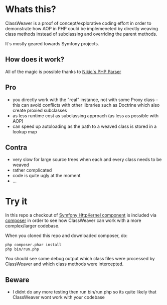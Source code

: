 # Whats this?

ClassWeaver is a proof of concept/explorative coding effort in order to demonstrate how AOP in PHP could be implemeneted by directly weaving class methods instead of subclassing and overriding the parent methods. 

It´s mostly geared towards Symfony projects.

## How does it work?

All of the magic is possible thanks to [Nikic´s PHP Parser](https://github.com/nikic/PHP-Parser/)

## Pro

- you directly work with the "real" instance, not with some Proxy class – this can avoid conflicts with other libraries such as Doctrine which also create proxied subclasses
- as less runtime cost as subclassing approach (as less as possible with AOP)
- can speed up autoloading as the path to a weaved class is stored in a lookup map

## Contra

- very slow for large source trees when each and every class needs to be weaved
- rather complicated
- code is quite ugly at the moment
- ...

# Try it

In this repo a checkout of [Symfony HttpKernel component](https://github.com/symfony/HttpKernel) is included via [composer](https://github.com/composer/composer) in order to see how ClassWeaver can work with a more complex/larger codebase.

When you cloned this repo and downloaded composer, do:

    php composer.phar install
    php bin/run.php

You should see some debug output which class files were processed by ClassWeaver and which class methods were intercepted.

## Beware

- I didnt do any more testing then run bin/run.php so its quite likely that ClassWeaver wont work with your codebase
